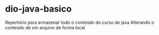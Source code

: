 # dio-java-basico
Repertório para armazenar todo o conteúdo do curso de java
Alterando o conteúdo de um arquivo de forma local

